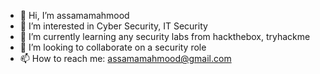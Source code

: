 - 👋 Hi, I’m assamamahmood
- 👀 I’m interested in Cyber Security, IT Security 
- 🌱 I’m currently learning any security labs from hackthebox, tryhackme
- 💞️ I’m looking to collaborate on a security role
- 📫 How to reach me: assamamahmood@gmail.com

<!---
assamamahmood/assamamahmood is a ✨ special ✨ repository because its `README.md` (this file) appears on your GitHub profile.
You can click the Preview link to take a look at your changes.
--->

